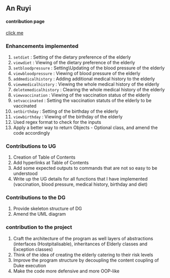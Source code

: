 ## An Ruyi

#### contribution page
[click me](https://nus-cs2113-ay2122s1.github.io/tp-dashboard/?search=&sort=groupTitle&sortWithin=title&timeframe=commit&mergegroup=&groupSelect=groupByRepos&breakdown=true&checkedFileTypes=docs~functional-code~test-code~other&since=2021-09-25&tabOpen=true&tabType=authorship&zFR=false&tabAuthor=ruyian&tabRepo=AY2122S1-CS2113-T16-2%2Ftp%5Bmaster%5D&authorshipIsMergeGroup=false&authorshipFileTypes=docs~functional-code~test-code~other&authorshipIsBinaryFileTypeChecked=false)
### Enhancements implemented
1. `setdiet` : Setting of the dietary preference of the elderly
2. `viewdiet` : Viewing of the dietary preference of the elderly
3. `setbloodpressure` : Setting\Updating of the blood pressure of the elderly
4. `viewbloodpressure` : Viewing of blood pressure of the elderly
5. `addmedicalhistory` : Adding additional medical history to the elderly
6. `viewmedicalhistory` : Viewing the whole medical history of the elderly
7. `deletemedicalhistory` : Clearing the whole medical history of the elderly
8. `viewvaccination` : Viewing of the vaccination status of the elderly
9. `setvaccinated` : Setting the vaccination statuts of the elderly to be vaccinated
10. `setbirthday` : Setting of the birthday of the elderly
11. `viewbirthday` : Viewing of the birthday of the elderly
12. Used regex format to check for the inputs
13. Apply a better way to return Objects - Optional class, and amend the code accordingly

### Contributions to UG

1. Creation of Table of Contents
2. Add hyperlinks at Table of Contents
3. Add some expected outputs to commands that are not so easy to be understood
4. Write up the UG details for all functions that I have implemented
   (vaccination, blood pressure, medical history, birthday and diet)


### Contributions to the DG
1. Provide skeleton structure of DG
2. Amend the UML diagram

### contribution to the project
1. Craft the architecture of the program as well layers of abstractions (interfaces (Hostpitalisable),
    inheritances of Elderly classes and Exception classes)
2. Think of the idea of creating the elderly catering to their risk levels
3. Improve the program structure by decoupling the content coupling of Duke execution
4. Make the code more defensive and more OOP-like